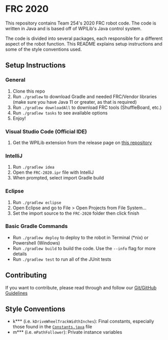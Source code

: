 # FRC 2020

This repository contains Team 254's 2020 FRC robot code. The code is written in Java and is based off of WPILib's Java control system.

The code is divided into several packages, each responsible for a different aspect of the robot function. This README explains setup instructions and some of the style conventions used.

## Setup Instructions

### General
1. Clone this repo
1. Run `./gradlew` to download Gradle and needed FRC/Vendor libraries (make sure you have Java 11 or greater, as that is required)
1. Run `./gradlew downloadAll` to download FRC tools (ShuffleBoard, etc.)
1. Run `./gradlew tasks` to see available options
1. Enjoy!

### Visual Studio Code (Official IDE)
1. Get the WPILib extension from the release page on [this repository](https://github.com/wpilibsuite/allwpilib/releases/latest)

### IntelliJ
1. Run `./gradlew idea`
1. Open the `FRC-2020.ipr` file with IntelliJ
1. When prompted, select import Gradle build

### Eclipse
1. Run `./gradlew eclipse`
1. Open Eclipse and go to File > Open Projects from File System...
1. Set the import source to the `FRC-2020` folder then click finish

### Basic Gradle Commands
* Run `./gradlew deploy` to deploy to the robot in Terminal (*nix) or Powershell (Windows)
* Run `./gradlew build` to build the code.  Use the `--info` flag for more details
* Run `./gradlew test` to run all of the JUnit tests

## Contributing
If you want to contribute, please read through and follow our [Git/GitHub Guidelines](https://docs.google.com/document/d/1rKXeu22YsvUeNNz-hYNwZQrswdEakMEXfHOcoO6NcO4/edit?usp=sharing)
	
## Style Conventions
- k*** (i.e. `kDriveWheelTrackWidthInches`): Final constants, especially those found in the [`Constants.java`](src/main/java/com/team254/frc2020/Constants.java) file
- m*** (i.e. `mPathFollower`): Private instance variables